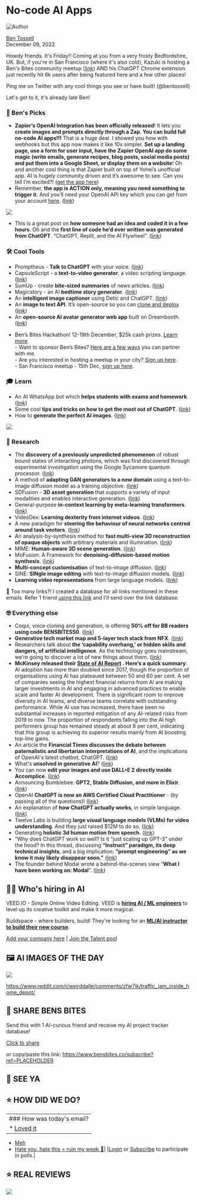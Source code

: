 # No-code AI Apps

![Author](https://media.beehiiv.com/cdn-cgi/image/fit=scale-down,format=auto,onerror=redirect,quality=80/uploads/user/profile_picture/fc858b4d-39e3-4be1-abf4-2b55504e21a2/thumb_uJ4UYake_400x400.jpg)

[Ben Tossell](https://www.twitter.com/bentossell)\
December 09, 2022

Howdy friends. It's Friday!! Coming at you from a very frosty Bedfordshire, UK. But, if you're in San Francisco (where it's also cold), Kazuki is hosting a Ben's Bites community meetup ([link](https://lu.ma/vaw88asa)) AND his ChatGPT Chrome extension just recently hit 6k users after being featured here and a few other places!

Ping me on Twitter with any cool things you see or have built! (@bentossell)

Let's get to it, it's already late Ben!

### **🤌 Ben's Picks**

- **Zapier’s OpenAI Integration has been officially released**! It lets you **create images and prompts directly through a Zap. You can build full no-code AI apps!!!** That is a huge deal. I showed you how with webhooks but this app now makes it like 10x simpler. **Set up a landing page, use a form for user input, have the Zapier OpenAI app do some magic (write emails, generate recipes, blog posts, social media posts) and put them into a Google Sheet, or display them on a website**! Oh and another cool thing is that Zapier built on top of Yohei’s unofficial app. AI is hugely community driven and it’s awesome to see. Can you tell I’m excited?! ([get the app here](https://zapier.com/apps/openai/integrations))
- Remember, **the app is ACTION only, meaning you need something to trigger it**. And you’ll need your OpenAI API key which you can get from your account [here](https://beta.openai.com/account/api-keys). ([link](https://zapier.com/apps/openai/integrations))

![](https://media.beehiiv.com/cdn-cgi/image/fit=scale-down,format=auto,onerror=redirect,quality=80/uploads/asset/file/a6112ec4-d477-4ac5-b67d-c629fcb5f572/Screenshot_2022-12-09_at_14.10.08.png)

- This is a great post on **how someone had an idea and coded it in a few hours**. Oh and the **first line of code he’d ever written was generated from ChatGPT**. “ChatGPT, Replit, and the AI Flywheel”. ([link](https://www.linkedin.com/pulse/chatgpt-replit-ai-flywheel-nick-chapleau/))

### **🛠️ Cool Tools**

- Promptheus - **Talk to ChatGPT** with your voice. ([link](https://chrome.google.com/webstore/detail/promptheus-converse-with/eipjdkbchadnamipponehljdnflolfki))
- CapsuleScript - a **text-to-video generator**, a video scripting language. ([link](https://ai.capsule.video/))
- SumUp - create **bite-sized summaries** of news articles. ([link](https://sumup.page/))
- Magicstory - an AI **bedtime story generator**. ([link](https://magicstory.ai/))
- An **intelligent image captioner** using Detic and ChatGPT. ([link](https://huggingface.co/spaces/taesiri/DeticChatGPT))
- An **image to text API**. It’s open-source so you can [clone and deploy](https://vercel.com/templates/next.js/ai-alt-text-generator). ([link](https://alt-text-generator.vercel.app/))
- An **open-source AI avatar generator web app** built on Dreambooth. ([link](https://github.com/shinework/photoshot/))

<!---->

- Ben’s Bites Hackathon! 12-19th December, $25k cash prizes. [Learn more](https://vanilla-peach-484.notion.site/Ben-s-Bites-AI-Hackathon-15k-324b3e8b3d474a12a2e828b7ac45f9f9).\
  \- Want to sponsor Ben’s Bites? [Here are a few ways](https://airtable.com/shrQUrr0IpUBGos8B) you can partner with me.\
  \- Are you interested in hosting a meetup in your city? [Sign up here](https://airtable.com/shr4r3oAnMb6aeANT).\
  \- San Francisco meetup - 15th Dec, [sign up here](https://lu.ma/vaw88asa).

### **🎓 Learn**

- An AI WhatsApp bot which **helps students with exams and homework**. ([link](https://foondamate.com/))
- Some cool **tips and tricks on how to get the most out of ChatGPT**. ([link](https://twitter.com/datachaz/status/1600135591877742592))
- How to **generate the perfect AI images**. ([link](https://www.wordcelclub.com/ujjwal49.sol/how-to-generate-the-perfect-images))

![](https://media.beehiiv.com/cdn-cgi/image/fit=scale-down,format=auto,onerror=redirect,quality=80/uploads/asset/file/794548cd-8ced-4c0c-a20c-f28cdbe093c5/-OkCuZIvH-18T6noftCmqQZBvmD5jaQWcAjkZa78BYc.png)

### **🔬 Research**

- The **discovery of a previously unpredicted phenomenon** of robust bound states of interacting photons, which was first discovered through experimental investigation using the Google Sycamore quantum processor. ([link](https://ai.googleblog.com/2022/12/formation-of-robust-bound-states-of.html))
- A method of **adapting GAN generators to a new domain** using a text-to-image diffusion model as a training objective. ([link](https://styleganfusion.github.io/))
- SDFusion - **3D asset generation** that supports a variety of input modalities and enables interactive generation. ([link](https://yccyenchicheng.github.io/SDFusion/))
- General-purpose **in-context learning by meta-learning transformers**. ([link](https://arxiv.org/abs/2212.04458))
- VideoDex: **Learning dexterity from internet videos**. ([link](https://video-dex.github.io/))
- A​​ new paradigm for **steering the behaviour of neural networks centred around task vectors**. ([link](https://arxiv.org/abs/2212.04089))
- An analysis-by-synthesis method for **fast multi-view 3D reconstruction of opaque objects** with arbitrary materials and illumination. ([link](https://fraunhoferhhi.github.io/neural-deferred-shading/))
- MIME: **Human-aware 3D scene generation**. ([link](https://mime.is.tue.mpg.de/))
- MoFusion: A Framework for **denoising-diffusion-based motion synthesis**. ([link](https://arxiv.org/abs/2212.04495))
- **Multi-concept customisation** of text-to-image diffusion. ([link](https://www.cs.cmu.edu/~custom-diffusion/))
- SINE: **SINgle image editing** with text-to-image diffusion models. ([link](https://zhang-zx.github.io/SINE/))
- **Learning video representations** from large language models. ([link](https://facebookresearch.github.io/LaViLa/))

👋 Too many links?! I created a database for all links mentioned in these emails. Refer 1 friend [using this link](https://www.bensbites.co/subscribe?ref=PLACEHOLDER) and I'll send over the link database.

### **🤓 Everything else**

- Coqui, voice cloning and generation, is offering **50% off for BB readers using code BENSBITES50**. ([link](https://coqui.ai/))
- **Generative tech market map and 5-layer tech stack from NFX**. ([link](https://www.nfx.com/post/generative-ai-tech-5-layers))
- Researchers talk about **the ‘capability overhang,’ or hidden skills and dangers, of artificial intelligence**. As the technology goes mainstream, we’re going to discover a lot of new things about them. ([link](https://www.theverge.com/2022/12/8/23499728/ai-capability-accessibility-chatgpt-stable-diffusion-commercialization))
- **McKinsey released their [State of AI Report](https://www.mckinsey.com/capabilities/quantumblack/our-insights/the-state-of-ai-in-2022-and-a-half-decade-in-review)** **. Here’s a quick summary**: AI adoption has more than doubled since 2017, though the proportion of organisations using AI has plateaued between 50 and 60 per cent. A set of companies seeing the highest financial returns from AI are making larger investments in AI and engaging in advanced practices to enable scale and faster AI development. There is significant room to improve diversity in AI teams, and diverse teams correlate with outstanding performance. While AI use has increased, there have been no substantial increases in reported mitigation of any AI-related risks from 2019 to now. The proportion of respondents falling into the AI high performers group has remained steady at about 8 per cent, indicating that this group is achieving its superior results mainly from AI boosting top-line gains.
- An article the **Financial Times discusses the debate between paternalistic and libertarian interpretations of AI**, and the implications of OpenAI's latest chatbot, ChatGPT. ([link](https://www.ft.com/content/6403641d-1f5f-4702-af4b-2f1bfe993559))
- What's **unsolved in generative AI**? ([link](https://mewelch.substack.com/p/whats-unsolved-in-generative-ai))
- You can now **edit your images and use DALL•E 2 directly inside Accomplice**. ([link](https://accomplice.ai/blog/launch-image-editing-and-dalle-2))
- Announcing Bumblebee: **GPT2, Stable Diffusion, and more in Elixir**. ([link](https://news.livebook.dev/announcing-bumblebee-gpt2-stable-diffusion-and-more-in-elixir-3Op73O))
- OpenAI **ChatGPT is now an AWS Certified Cloud Practitioner** - (by passing all of the questions)! ([link](https://twitter.com/stephanemaarek/status/1600864604220964871))
- An explanation of **how ChatGPT actually works**, in simple language. ([link](https://twitter.com/alphasignalai/status/1600209930954321920))
- Twelve Labs is building **large visual language models (VLMs) for video understanding**. And they just raised $12M to do so. ([link](https://techcrunch.com/2022/12/05/twelve-labs-lands-12m-for-ai-that-understands-the-context-of-videos/))
- Generating **holistic 3d human motion from speech**. ([link](https://talkshow.is.tue.mpg.de/))
- “Why does ChatGPT work so well? Is it “just scaling up GPT-3” under the hood? In this thread, discussing **“Instruct” paradigm, its deep technical insights**, and a big implication: **“prompt engineering” as we know it may likely disappear soon.”** ([link](https://twitter.com/drjimfan/status/1600884299435167745?s=12\&t=VsBOcKbFZTmu1graei1TJA\&sa=D\&source=docs\&ust=1670597976616983\&usg=AOvVaw1qdT5KxRetDs9s1hYNZWmx))
- The founder behind Modal wrote a behind-the-scenes view “**What I have been working on: Modal**”. ([link](https://erikbern.com/2022/12/07/what-ive-been-working-on-modal.html))

## **🧑‍💻 Who's hiring in AI**

VEED.IO - Simple Online Video Editing. VEED is **[hiring AI / ML engineers](https://veed.teamtailor.com/jobs/2145526-senior-software-engineer-ai-team)** to level up its creative toolkit and make it more magical.

Buildspace - where builders, build! They're looking for an **[ML/AI instructor to build their new course](https://buildspace.so/join)**.

[Add your company here](https://bensbites.pallet.com/hire) | [Join the Talent pool](https://bensbites.pallet.com/talent/welcome?referral=true\&step=welcome\&pallet=)

## **🖼 AI IMAGES OF THE DAY**

![](https://media.beehiiv.com/cdn-cgi/image/fit=scale-down,format=auto,onerror=redirect,quality=80/uploads/asset/file/b8c354b4-5933-48ea-a813-340d5e0ffc6a/pvsx8et1ap4a1.jpg)

<https://www.reddit.com/r/weirddalle/comments/zfw7ik/traffic_jam_inside_home_depot/>

## **🤗 SHARE BENS BITES**

Send this with 1 AI-curious friend and receive my AI project tracker database!

[Click to share](https://www.bensbites.co/subscribe?ref=PLACEHOLDER)

or copy/paste this link: https://www.bensbites.co/subscribe?ref=PLACEHOLDER

## **👋 SEE YA**

## **⭐️ HOW DID WE DO?**

||
|:---|
|### How was today's email?|
|\* [Loved it](https://www.bensbites.co/login)

- [Meh](https://www.bensbites.co/login)
- [Hate you, hate this = ruin my week 🥹](https://www.bensbites.co/login)|
  |[Login](https://www.bensbites.co/login) or [Subscribe](https://www.bensbites.co/subscribe) to participate in polls.|

## **⭐️ REAL** REVIEWS

![](https://media.beehiiv.com/cdn-cgi/image/fit=scale-down,format=auto,onerror=redirect,quality=80/uploads/asset/file/fedbeeff-a2f3-4ff2-bd78-903435701f37/Screenshot_2022-10-26_at_14.02.06.png)
